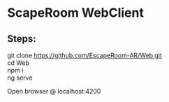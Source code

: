 # ScapeRoom WebClient

## Steps:

git clone https://github.com/EscapeRoom-AR/Web.git  
cd Web  
npm i  
ng serve  
  
Open browser @ localhost:4200

